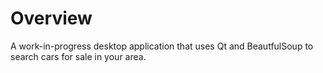 # Overview
A work-in-progress desktop application that uses Qt and BeautfulSoup to search cars for sale in your area.
